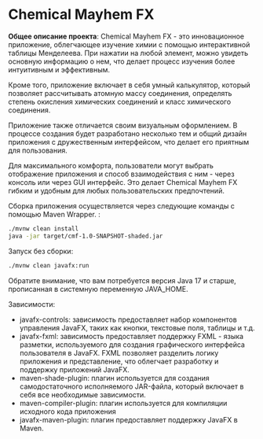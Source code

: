 # Chemical Mayhem FX

**Общее описание проекта**:
Chemical Mayhem FX - это инновационное приложение, облегчающее изучение химии с помощью интерактивной таблицы
Менделеева. При нажатии на любой элемент, можно увидеть основную информацию о нем, что делает процесс изучения более
интуитивным и эффективным.

Кроме того, приложение включает в себя умный калькулятор, который позволяет рассчитывать атомную массу соединения,
определять степень окисления химических соединений и класс химического соединения.

Приложение также отличается своим визуальным оформлением. В процессе создания будет разработано несколько тем и общий
дизайн приложения с дружественным интерфейсом, что делает его приятным для пользования.

Для максимального комфорта, пользователи могут выбрать отображение приложения и способ взаимодействия с ним - через
консоль или через GUI интерфейс. Это делает Chemical Mayhem FX гибким и удобным для любых пользовательских предпочтений.

Сборка приложения осуществляется через следующие команды с помощью Maven Wrapper. :

```bash
./mvnw clean install
java -jar target/cmf-1.0-SNAPSHOT-shaded.jar
```

Запуск без сборки:

```bash
./mvnw clean javafx:run
```

Обратите внимание, что вам потребуется версия Java 17 и старше, прописанная в системную переменную JAVA_HOME.

Зависимости:

- javafx-controls: зависимость предоставляет набор компонентов управления JavaFX, таких как кнопки, текстовые поля,
  таблицы и т.д.
- javafx-fxml: зависимость предоставляет поддержку FXML - языка разметки, используемого для создания графического
  интерфейса пользователя в JavaFX. FXML позволяет разделить логику приложения и представление, что облегчает разработку
  и поддержку приложений JavaFX.
- maven-shade-plugin: плагин используется для создания самодостаточного исполняемого JAR-файла, который включает в себя
  все необходимые зависимости.
- maven-compiler-plugin: плагин используется для компиляции исходного кода приложения
- javafx-maven-plugin: плагин предоставляет поддержку JavaFX в Maven.
